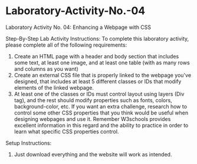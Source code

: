 # Laboratory-Activity-No.-04
Laboratory Activity No. 04: Enhancing a Webpage with CSS


Step-By-Step Lab Activity Instructions:
To complete this laboratory activity, please complete all of the following requirements:
1. Create an HTML page with a header and body section that includes some text, at least one image, and at least one table (with as many rows and columns as you want)
2. Create an external CSS file that is properly linked to the webpage you've designed, that includes at least 5 different classes or IDs that modify elements of the linked webpage.
3. At least one of the classes or IDs must control layout using layers (Div tag), and the rest should modify properties such as fonts, colors, background-color, etc. If you want an extra challenge, research how to control some other CSS properties that you think would be useful when designing webpages and use it. Remember W3schools provides excellent information in this regard and the ability to practice in order to learn what specific CSS properties control.


Setup Instructions:
1. Just download everything and the website will work as intended.

